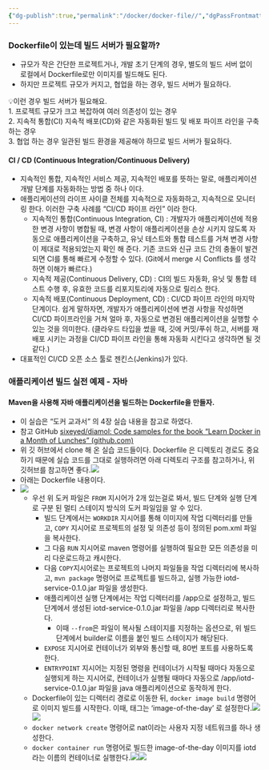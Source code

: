 ```yaml
---
{"dg-publish":true,"permalink":"/docker/docker-file//","dgPassFrontmatter":true}
---
```


### Dockerfile이 있는데 빌드 서버가 필요할까?

-   규모가 작은 간단한 프로젝트거나, 개발 초기 단계의 경우, 별도의 빌드 서버 없이 로컬에서 Dockerfile로만 이미지를 빌드해도 된다.
-   하지만 프로젝트 규모가 커지고, 협업을 하는 경우, 빌드 서버가 필요하다.

💡이런 경우 빌드 서버가 필요해요.  
1\. 프로젝트 규모가 크고 복잡하여 여러 의존성이 있는 경우  
2\. 지속적 통합(CI) 지속적 배포(CD)와 같은 자동화된 빌드 및 배포 파이프 라인을 구축하는 경우  
3\. 협업 하는 경우 일관된 빌드 환경을 제공해야 하므로 빌드 서버가 필요하다.

#### CI / CD (Continuous Integration/Continuous Delivery)

-   지속적인 통합, 지속적인 서비스 제공, 지속적인 배포를 뜻하는 말로, 애플리케이션 개발 단계를 자동화하는 방법 중 하나 이다.
-   애플리케이션의 라이프 사이클 전체를 지속적으로 자동화하고, 지속적으로 모니터링 한다. 이러한 구축 사례를 “CI/CD 파이프 라인” 이라 한다.
    -   지속적인 통합(Continuous Integration, CI) : 개발자가 애플리케이션에 적용한 변경 사항이 병합될 때, 변경 사항이 애플리케이션을 손상 시키지 않도록 자동으로 애플리케이션을 구축하고, 유닛 테스트와 통합 테스트를 거쳐 변경 사항이 제대로 적용되었는지 확인 해 준다. 기존 코드와 신규 코드 간의 충돌이 발견되면 CI를 통해 빠르게 수정할 수 있다. (Git에서 merge 시 Conflicts 를 생각하면 이해가 빠르다.)
    -   지속적 제공(Continuous Delivery, CD) : CI의 빌드 자동화, 유닛 및 통합 테스트 수행 후, 유효한 코드를 리포지토리에 자동으로 릴리스 한다.
    -   지속적 배포(Continuous Deployment, CD) : CI/CD 파이프 라인의 마지막 단계이다. 쉽게 말하자면, 개발자가 애플리케이션에 변경 사항을 작성하면 CI/CD 파이프라인을 거쳐 얼마 후, 자동으로 변경된 애플리케이션을 실행할 수 있는 것을 의미한다. (클라우드 타입을 썼을 때, 깃에 커밋/푸쉬 하고, 서버를 재배포 시키는 과정을 CI/CD 파이프 라인을 통해 자동화 시킨다고 생각하면 될 것 같다.)
-   대표적인 CI/CD 오픈 소스 툴로 젠킨스(Jenkins)가 있다.

### 애플리케이션 빌드 실전 예제 - 자바

#### Maven을 사용해 자바 애플리케이션을 빌드하는 Dockerfile을 만들자.

-   이 실습은 “도커 교과서” 의 4장 실습 내용을 참고로 하였다.
-   참고 GitHub [sixeyed/diamol: Code samples for the book “Learn Docker in a Month of Lunches” (github.com)](https://github.com/sixeyed/diamol)
-   위 깃 허브에서 clone 해 온 실습 코드들이다. Dockerfile 은 디렉토리 경로도 중요하기 때문에 실습 코드를 그대로 실행하려면 아래 디렉토리 구조를 참고하거나, 위 깃허브를 참고하면 좋다.![](https://i.imgur.com/lPimrI8.png)
-   아래는 Dockerfile 내용이다.
-   ![](https://i.imgur.com/JtxOHvV.png)
    -   우선 위 도커 파일은 `FROM` 지시어가 2개 있는걸로 봐서, 빌드 단계와 실행 단계로 구분 된 멀티 스테이지 방식의 도커 파일임을 알 수 있다.
        -   빌드 단계에서는 `WORKDIR` 지시어를 통해 이미지에 작업 디렉터리를 만들고, `COPY` 지시어로 프로젝트의 설정 및 의존성 등이 정의된 pom.xml 파일을 복사한다.
        -   그 다음 `RUN` 지시어로 maven 명령어를 실행하여 필요한 모든 의존성을 미리 다운로드하고 캐시한다.
        -   다음 `COPY`지시어로는 프로젝트의 나머지 파일들을 작업 디렉터리에 복사하고, `mvn package` 명령어로 프로젝트를 빌드하고, 실행 가능한 iotd-service-0.1.0.jar 파일을 생성한다.
        -   애플리케이션 실행 단계에서는 작업 디렉터리를 /app으로 설정하고, 빌드 단계에서 생성된 iotd-service-0.1.0.jar 파일을 /app 디렉터리로 복사한다.
            -   이때 `--from`은 파일이 복사될 스테이지를 지정하는 옵션으로, 위 빌드 단계에서 builder로 이름을 붙인 빌드 스테이지가 해당된다.
        -   `EXPOSE` 지시어로 컨테이너가 외부와 통신할 때, 80번 포트를 사용하도록 한다.
        -   `ENTRYPOINT` 지시어는 지정된 명령을 컨테이너가 시작될 때마다 자동으로 실행되게 하는 지시어로, 컨테이너가 실행될 때마다 자동으로 /app/iotd-service-0.1.0.jar 파일을 java 애플리케이션으로 동작하게 한다.
    -   Dockerfile이 있는 디렉터리 경로로 이동한 뒤, `docker image build` 명령어로 이미지 빌드를 시작한다. 이때, 태그는 ‘image-of-the-day’ 로 설정한다.![](https://i.imgur.com/RlNVy0w.png)![](https://i.imgur.com/dvXdPhv.png)
    -   `docker network create` 명령어로 nat이라는 사용자 지정 네트워크를 하나 생성한다.
    -   `docker container run` 명령어로 빌드한 image-of-the-day 이미지를 iotd 라는 이름의 컨테이너로 실행한다.![](https://i.imgur.com/RGtGTcr.png)![](https://i.imgur.com/Qzh79Os.png)
